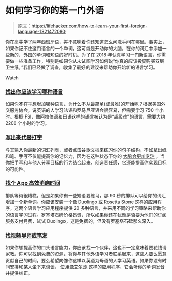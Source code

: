 # 如何学习你的第一门外语

> 原文：<https://lifehacker.com/how-to-learn-your-first-foreign-language-1821472080>

你在高中学了两年西班牙语，并不意味着你还知道怎么问洗手间在哪里。事实上，如果你记不住这门语言的一个单词，这可能是开动你的大脑，在你的词汇中添加一些新的、外国的单词和短语的好时机。为了在 2018 年认真学习一门新语言，你需要做一些准备工作，特别是如果你从未试图学习如何说“你真的应该投资购买双层卫生纸。”我们已经做了调查，收集了最好的建议来帮助你开始新的语言学习。

Watch

### [**找出你应该学习哪种语言**](https://lifehacker.com/the-languages-that-take-the-most-and-least-time-to-le-1820976853#_ga=2.88552923.1112014062.1513692684-1371574852.1507643556)

如果你不在乎想增加哪种语言，为什么不从最简单(或最难)的开始呢？根据美国外交服务协会，说英语的人学习法语和罗马尼亚语会很容易，但需要学习 750 个小时。根据 FSI，像阿拉伯语和日语这样的语言被认为是“超级难”的语言，需要大约 2200 个小时的学习。

### [**写出来代替打字**](https://lifehacker.com/why-you-learn-more-effectively-by-writing-than-by-typin-5738093#_ga=2.58667370.1112014062.1513692684-1371574852.1507643556)

与其输入你最新的词汇列表，或者点击谷歌文档来练习你的句子结构，不如拿出纸和笔。手写不仅能提高你的记忆力，因为在这种状态下你的 [大脑会更加专注](https://lifehacker.com/why-you-learn-more-effectively-by-writing-than-by-typin-5738093) ，当你把手写和与他人分享目标的行为结合起来，创造责任感，它还能提高你实现目标的可能性。

### [**找个 App 高效消磨时间**](https://lifehacker.com/language-learning-showdown-rosetta-stone-vs-duolingo-1790938306#_ga=2.256784843.1112014062.1513692684-1371574852.1507643556)

排队等待很糟糕，但是如果你有一些短语要练习，那 90 秒的排队可以给你的词汇增加一个新单词。你应该安装一个像 Duolingo 或 Rosetta Stone 这样的应用程序，这两个语言学习应用程序提供 20 多种语言，并采用不同的学习策略来帮助你的语言学习过程。罗塞塔石碑价格昂贵，所以如果你还在犹豫是否要为他们的订阅服务支付月费，试试 Duolingo，这是免费的，但没有罗塞塔石碑那么深入。

### [**找视频导师或笔友**](https://lifehacker.com/how-to-successfully-learn-a-new-language-this-year-5974670#_ga=2.88551643.1112014062.1513692684-1371574852.1507643556)

如果你想提高你的口头语言能力，你应该找一个伙伴。这也不一定意味着要花钱请家教。你可以找到免费的资源，将你与其他外语学习者联系起来，这些人要么愿意贡献自己的时间，要么希望向像你这样以英语为母语的人学习英语。如果你没有时间安排和某人坐下来谈谈， [使用像艾尔莎](https://lifehacker.com/elsa-is-a-pronunciation-coach-for-non-english-speakers-1782308051) 这样的应用程序，它会听你的单词发音并提供纠正。